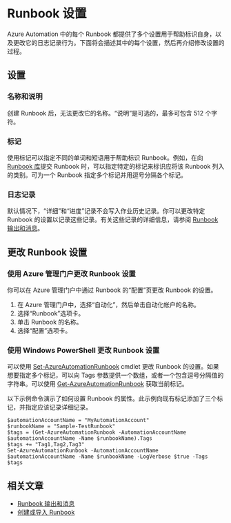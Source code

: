 <properties 
   pageTitle="Runbook 设置"
   description="介绍 Azure Automation 中 Runbook 的配置设置，以及如何使用 Azure 管理门户和 Windows PowerShell 更改这些设置。"
   services="automation"
   documentationCenter=""
   authors="bwren"
   manager="stevenka"
   editor="tysonn" />
<tags 
   ms.service="automation"
   ms.date="07/22/2015"
   wacn.date="09/15/2015" />

# Runbook 设置

Azure Automation 中的每个 Runbook 都提供了多个设置用于帮助标识自身，以及更改它的日志记录行为。下面将会描述其中的每个设置，然后再介绍修改设置的过程。

## 设置

### 名称和说明

创建 Runbook 后，无法更改它的名称。“说明”是可选的，最多可包含 512 个字符。

### 标记

使用标记可以指定不同的单词和短语用于帮助标识 Runbook。例如，在向 [Runbook 库](https://msdn.microsoft.com/zh-CN/library/dn781422.aspx)提交 Runbook 时，可以指定特定的标记来标识应将该 Runbook 列入的类别。可为一个 Runbook 指定多个标记并用逗号分隔各个标记。

### 日志记录

默认情况下，“详细”和“进度”记录不会写入作业历史记录。你可以更改特定 Runbook 的设置以记录这些记录。有关这些记录的详细信息，请参阅 [Runbook 输出和消息](https://msdn.microsoft.com/zh-CN/library/dn879148.aspx)。

## 更改 Runbook 设置

### 使用 Azure 管理门户更改 Runbook 设置

你可以在 Azure 管理门户中通过 Runbook 的“配置”页更改 Runbook 的设置。

1. 在 Azure 管理门户中，选择“自动化”，然后单击自动化帐户的名称。
1. 选择“Runbook”选项卡。
1. 单击 Runbook 的名称。
1. 选择“配置”选项卡。

### 使用 Windows PowerShell 更改 Runbook 设置

可以使用 [Set-AzureAutomationRunbook](https://msdn.microsoft.com/zh-CN/library/dn690275.aspx) cmdlet 更改 Runbook 的设置。如果想要指定多个标记，可以向 Tags 参数提供一个数组，或者一个包含逗号分隔值的字符串。可以使用 [Get-AzureAutomationRunbook](https://msdn.microsoft.com/zh-CN/library/dn690278.aspx) 获取当前标记。

以下示例命令演示了如何设置 Runbook 的属性。此示例向现有标记添加了三个标记，并指定应该记录详细记录。

	$automationAccountName = "MyAutomationAccount"
	$runbookName = "Sample-TestRunbook"
	$tags = (Get-AzureAutomationRunbook -AutomationAccountName $automationAccountName -Name $runbookName).Tags
	$tags += "Tag1,Tag2,Tag3"
	Set-AzureAutomationRunbook -AutomationAccountName $automationAccountName -Name $runbookName -LogVerbose $true -Tags $tags

## 相关文章
- [Runbook 输出和消息](/documentation/articles/automation-runbook-output-and-messages)
- [创建或导入 Runbook](https://msdn.microsoft.com/zh-CN/library/dn643637.aspx)

<!---HONumber=69-->